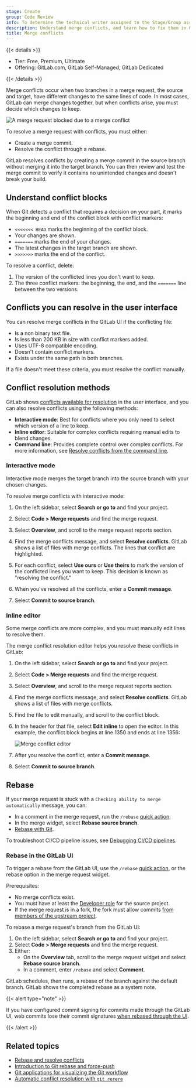 ```yaml
---
stage: Create
group: Code Review
info: To determine the technical writer assigned to the Stage/Group associated with this page, see https://handbook.gitlab.com/handbook/product/ux/technical-writing/#assignments
description: Understand merge conflicts, and learn how to fix them in Git projects.
title: Merge conflicts
---
```


{{< details >}}

- Tier: Free, Premium, Ultimate
- Offering: GitLab.com, GitLab Self-Managed, GitLab Dedicated

{{< /details >}}

Merge conflicts occur when two branches in a merge request, the source and target,
have different changes to the same lines of code. In most cases, GitLab can merge changes together,
but when conflicts arise, you must decide which changes to keep.

![A merge request blocked due to a merge conflict](img/conflicts_v16_7.png)

To resolve a merge request with conflicts, you must either:

- Create a merge commit.
- Resolve the conflict through a rebase.

GitLab resolves conflicts by creating a merge commit in the source branch without merging it
into the target branch. You can then review and test the merge commit to verify it contains
no unintended changes and doesn't break your build.

## Understand conflict blocks

When Git detects a conflict that requires a decision on your part, it marks the
beginning and end of the conflict block with conflict markers:

- `<<<<<<< HEAD` marks the beginning of the conflict block.
- Your changes are shown.
- `=======` marks the end of your changes.
- The latest changes in the target branch are shown.
- `>>>>>>>` marks the end of the conflict.

To resolve a conflict, delete:

1. The version of the conflicted lines you don't want to keep.
1. The three conflict markers: the beginning, the end, and the `=======` line between
   the two versions.

## Conflicts you can resolve in the user interface

You can resolve merge conflicts in the GitLab UI if the conflicting file:

- Is a non binary text file.
- Is less than 200 KB in size with conflict markers added.
- Uses UTF-8 compatible encoding.
- Doesn't contain conflict markers.
- Exists under the same path in both branches.

If a file doesn't meet these criteria, you must resolve the conflict manually.

## Conflict resolution methods

GitLab shows [conflicts available for resolution](#conflicts-you-can-resolve-in-the-user-interface)
in the user interface, and you can also resolve conflicts using the following methods:

- **Interactive mode**: Best for conflicts where you only need to select which version of a line to keep.
- **Inline editor**: Suitable for complex conflicts requiring manual edits to blend changes.
- **Command line**: Provides complete control over complex conflicts. For more information, see [Resolve conflicts from the command line](../../../topics/git/git_rebase.md#resolve-conflicts-from-the-command-line).

### Interactive mode

Interactive mode merges the target branch into the source branch with your chosen changes.

To resolve merge conflicts with interactive mode:

1. On the left sidebar, select **Search or go to** and find your project.
1. Select **Code > Merge requests** and find the merge request.
1. Select **Overview**, and scroll to the merge request reports section.
1. Find the merge conflicts message, and select **Resolve conflicts**.
   GitLab shows a list of files with merge conflicts. The lines that conflict are
   highlighted.

1. For each conflict, select **Use ours** or **Use theirs** to mark the version
   of the conflicted lines you want to keep. This decision is known as
   "resolving the conflict."
1. When you've resolved all the conflicts, enter a **Commit message**.
1. Select **Commit to source branch**.

### Inline editor

Some merge conflicts are more complex, and you must manually edit lines to
resolve them.

The merge conflict resolution editor helps you resolve these conflicts in GitLab:

1. On the left sidebar, select **Search or go to** and find your project.
1. Select **Code > Merge requests** and find the merge request.
1. Select **Overview**, and scroll to the merge request reports section.
1. Find the merge conflicts message, and select **Resolve conflicts**.
   GitLab shows a list of files with merge conflicts.
1. Find the file to edit manually, and scroll to the conflict block.
1. In the header for that file, select **Edit inline** to open the editor. In this
   example, the conflict block begins at line 1350 and ends at line 1356:

   ![Merge conflict editor](img/merge_conflict_editor_v16_7.png)

1. After you resolve the conflict, enter a **Commit message**.
1. Select **Commit to source branch**.

## Rebase

If your merge request is stuck with a `Checking ability to merge automatically`
message, you can:

- In a comment in the merge request, run the `/rebase` [quick action](../quick_actions.md#issues-merge-requests-and-epics).
- In the merge widget, select **Rebase source branch**.
- [Rebase with Git](../../../topics/git/git_rebase.md#rebase).

To troubleshoot CI/CD pipeline issues, see [Debugging CI/CD pipelines](../../../ci/debugging.md).

### Rebase in the GitLab UI

To trigger a rebase from the GitLab UI, use the `/rebase` [quick action](../quick_actions.md), or the
rebase option in the merge request widget.

Prerequisites:

- No merge conflicts exist.
- You must have at least the [Developer role](../../permissions.md) for the source project.
- If the merge request is in a fork, the fork must allow commits
  [from members of the upstream project](allow_collaboration.md).

To rebase a merge request's branch from the GitLab UI:

1. On the left sidebar, select **Search or go to** and find your project.
1. Select **Code > Merge requests** and find the merge request.
1. Either:
   - On the **Overview** tab, scroll to the merge request widget and select **Rebase source branch**.
   - In a comment, enter `/rebase` and select **Comment**.

GitLab schedules, then runs, a rebase of the branch against the default branch.
GitLab shows the completed rebase as a system note.

{{< alert type="note" >}}

If you have configured commit signing for commits made
through the GitLab UI, web commits lose their commit signatures
[when rebased through the UI](../repository/signed_commits/web_commits.md#web-commits-become-unsigned-after-rebase).

{{< /alert >}}

## Related topics

- [Rebase and resolve conflicts](../../../topics/git/git_rebase.md)
- [Introduction to Git rebase and force-push](../../../topics/git/git_rebase.md)
- [Git applications for visualizing the Git workflow](https://git-scm.com/downloads/guis)
- [Automatic conflict resolution with `git rerere`](https://git-scm.com/book/en/v2/Git-Tools-Rerere)
